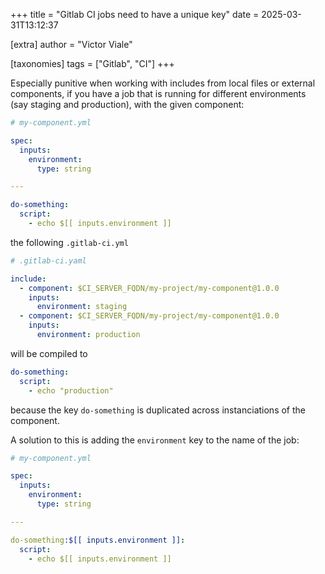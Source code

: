 
+++
title = "Gitlab CI jobs need to have a unique key"
date = 2025-03-31T13:12:37

[extra]
author = "Victor Viale"

[taxonomies]
tags = ["Gitlab", "CI"]
+++

Especially punitive when working with includes from local files or external components, if you have a job that is running for different environments (say staging and production), with the given component: 

```yaml
# my-component.yml

spec:
  inputs:
    environment:
      type: string

---

do-something:
  script:
    - echo $[[ inputs.environment ]]
```

the following `.gitlab-ci.yml`

```yaml
# .gitlab-ci.yaml

include:
  - component: $CI_SERVER_FQDN/my-project/my-component@1.0.0
    inputs:
      environment: staging
  - component: $CI_SERVER_FQDN/my-project/my-component@1.0.0
    inputs:
      environment: production
```

will be compiled to 

```yaml
do-something:
  script:
    - echo "production"
```

because the key `do-something` is duplicated across instanciations of the component.

A solution to this is adding the `environment` key to the name of the job:

```yaml
# my-component.yml

spec:
  inputs:
    environment:
      type: string

---

do-something:$[[ inputs.environment ]]:
  script:
    - echo $[[ inputs.environment ]]
```